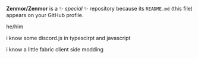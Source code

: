 **Zenmor/Zenmor** is a ✨ _special_ ✨ repository because its `README.md` (this file) appears on your GitHub profile.

he/him

i know some discord.js in typescirpt and javascript

i know a little fabric client side modding
